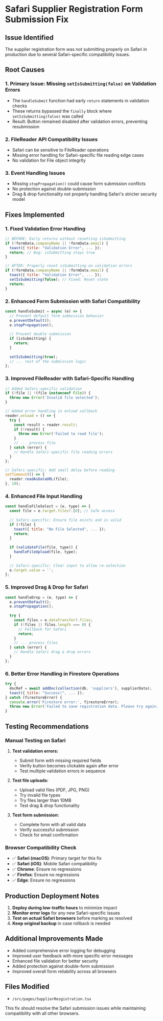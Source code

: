 # Safari Supplier Registration Form Submission Fix

## Issue Identified
The supplier registration form was not submitting properly on Safari in production due to several Safari-specific compatibility issues.

## Root Causes

### 1. **Primary Issue: Missing `setIsSubmitting(false)` on Validation Errors**
- The `handleSubmit` function had early `return` statements in validation checks
- These returns bypassed the `finally` block where `setIsSubmitting(false)` was called
- Result: Button remained disabled after validation errors, preventing resubmission

### 2. **FileReader API Compatibility Issues**
- Safari can be sensitive to FileReader operations
- Missing error handling for Safari-specific file reading edge cases
- No validation for File object integrity

### 3. **Event Handling Issues**
- Missing `stopPropagation()` could cause form submission conflicts
- No protection against double-submission
- Drag & drop functionality not properly handling Safari's stricter security model

## Fixes Implemented

### 1. **Fixed Validation Error Handling**
```javascript
// BEFORE: Early returns without resetting isSubmitting
if (!formData.companyName || !formData.email) {
  toast({ title: "Validation Error", ... });
  return; // Bug: isSubmitting stays true
}

// AFTER: Properly reset isSubmitting on validation errors
if (!formData.companyName || !formData.email) {
  toast({ title: "Validation Error", ... });
  setIsSubmitting(false); // Fixed: Reset state
  return;
}
```

### 2. **Enhanced Form Submission with Safari Compatibility**
```javascript
const handleSubmit = async (e) => {
  // Prevent default form submission behavior
  e.preventDefault();
  e.stopPropagation();
  
  // Prevent double submission
  if (isSubmitting) {
    return;
  }
  
  setIsSubmitting(true);
  // ... rest of the submission logic
};
```

### 3. **Improved FileReader with Safari-Specific Handling**
```javascript
// Added Safari-specific validation
if (!file || !(file instanceof File)) {
  throw new Error('Invalid file selected');
}

// Added error handling in onload callback
reader.onload = () => {
  try {
    const result = reader.result;
    if (!result) {
      throw new Error('Failed to read file');
    }
    // ... process file
  } catch (error) {
    // Handle Safari-specific file reading errors
  }
};

// Safari-specific: Add small delay before reading
setTimeout(() => {
  reader.readAsDataURL(file);
}, 10);
```

### 4. **Enhanced File Input Handling**
```javascript
const handleFileSelect = (e, type) => {
  const file = e.target.files?.[0]; // Safe access
  
  // Safari-specific: Ensure file exists and is valid
  if (!file) {
    toast({ title: "No File Selected", ... });
    return;
  }
  
  if (validateFile(file, type)) {
    handleFileUpload(file, type);
  }
  
  // Safari-specific: Clear input to allow re-selection
  e.target.value = '';
};
```

### 5. **Improved Drag & Drop for Safari**
```javascript
const handleDrop = (e, type) => {
  e.preventDefault();
  e.stopPropagation();
  
  try {
    const files = e.dataTransfer?.files;
    if (!files || files.length === 0) {
      // Fallback for Safari
      return;
    }
    // ... process files
  } catch (error) {
    // Handle Safari drag & drop errors
  }
};
```

### 6. **Better Error Handling in Firestore Operations**
```javascript
try {
  docRef = await addDoc(collection(db, 'suppliers'), supplierData);
  toast({ title: "Success!", ... });
} catch (firestoreError) {
  console.error('Firestore error:', firestoreError);
  throw new Error('Failed to save registration data. Please try again.');
}
```

## Testing Recommendations

### Manual Testing on Safari
1. **Test validation errors:**
   - Submit form with missing required fields
   - Verify button becomes clickable again after error
   - Test multiple validation errors in sequence

2. **Test file uploads:**
   - Upload valid files (PDF, JPG, PNG)
   - Try invalid file types
   - Try files larger than 10MB
   - Test drag & drop functionality

3. **Test form submission:**
   - Complete form with all valid data
   - Verify successful submission
   - Check for email confirmation

### Browser Compatibility Check
- ✅ **Safari (macOS)**: Primary target for this fix
- ✅ **Safari (iOS)**: Mobile Safari compatibility
- ✅ **Chrome**: Ensure no regressions
- ✅ **Firefox**: Ensure no regressions
- ✅ **Edge**: Ensure no regressions

## Production Deployment Notes

1. **Deploy during low-traffic hours** to minimize impact
2. **Monitor error logs** for any new Safari-specific issues
3. **Test on actual Safari browsers** before marking as resolved
4. **Keep original backup** in case rollback is needed

## Additional Improvements Made

- Added comprehensive error logging for debugging
- Improved user feedback with more specific error messages
- Enhanced file validation for better security
- Added protection against double-form submission
- Improved overall form reliability across all browsers

## Files Modified
- `/src/pages/SupplierResgistration.tsx`

This fix should resolve the Safari submission issues while maintaining compatibility with all other browsers.
